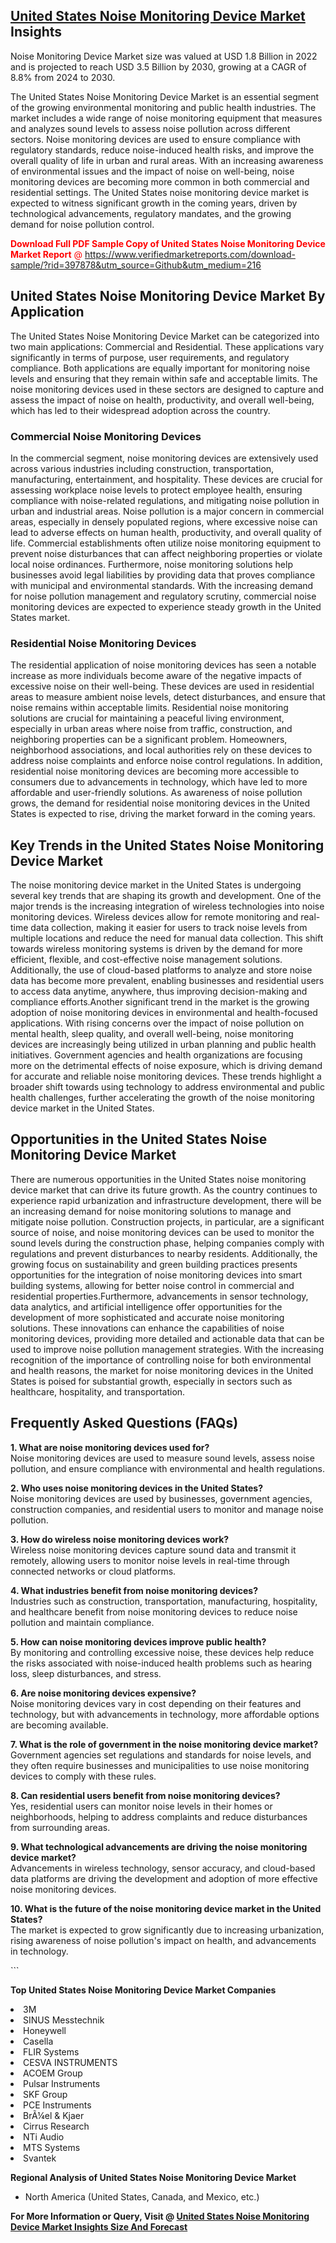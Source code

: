 <h2><a href="https://www.verifiedmarketreports.com/download-sample/?rid=397878&amp;utm_source=Github&amp;utm_medium=216" target="_blank">United States Noise Monitoring Device Market</a> Insights</h2><p>Noise Monitoring Device Market size was valued at USD 1.8 Billion in 2022 and is projected to reach USD 3.5 Billion by 2030, growing at a CAGR of 8.8% from 2024 to 2030.</p><p><p>The United States Noise Monitoring Device Market is an essential segment of the growing environmental monitoring and public health industries. The market includes a wide range of noise monitoring equipment that measures and analyzes sound levels to assess noise pollution across different sectors. Noise monitoring devices are used to ensure compliance with regulatory standards, reduce noise-induced health risks, and improve the overall quality of life in urban and rural areas. With an increasing awareness of environmental issues and the impact of noise on well-being, noise monitoring devices are becoming more common in both commercial and residential settings. The United States noise monitoring device market is expected to witness significant growth in the coming years, driven by technological advancements, regulatory mandates, and the growing demand for noise pollution control. <p><span class=""><span style="color: #ff0000;"><strong>Download Full PDF Sample Copy of United States Noise Monitoring Device Market Report</strong> @ </span><a href="https://www.verifiedmarketreports.com/download-sample/?rid=397878&amp;utm_source=Github&amp;utm_medium=216" target="_blank">https://www.verifiedmarketreports.com/download-sample/?rid=397878&amp;utm_source=Github&amp;utm_medium=216</a></span></p></p><h2>United States Noise Monitoring Device Market By Application</h2><p>The United States Noise Monitoring Device Market can be categorized into two main applications: Commercial and Residential. These applications vary significantly in terms of purpose, user requirements, and regulatory compliance. Both applications are equally important for monitoring noise levels and ensuring that they remain within safe and acceptable limits. The noise monitoring devices used in these sectors are designed to capture and assess the impact of noise on health, productivity, and overall well-being, which has led to their widespread adoption across the country.</p><h3>Commercial Noise Monitoring Devices</h3><p>In the commercial segment, noise monitoring devices are extensively used across various industries including construction, transportation, manufacturing, entertainment, and hospitality. These devices are crucial for assessing workplace noise levels to protect employee health, ensuring compliance with noise-related regulations, and mitigating noise pollution in urban and industrial areas. Noise pollution is a major concern in commercial areas, especially in densely populated regions, where excessive noise can lead to adverse effects on human health, productivity, and overall quality of life. Commercial establishments often utilize noise monitoring equipment to prevent noise disturbances that can affect neighboring properties or violate local noise ordinances. Furthermore, noise monitoring solutions help businesses avoid legal liabilities by providing data that proves compliance with municipal and environmental standards. With the increasing demand for noise pollution management and regulatory scrutiny, commercial noise monitoring devices are expected to experience steady growth in the United States market.</p><h3>Residential Noise Monitoring Devices</h3><p>The residential application of noise monitoring devices has seen a notable increase as more individuals become aware of the negative impacts of excessive noise on their well-being. These devices are used in residential areas to measure ambient noise levels, detect disturbances, and ensure that noise remains within acceptable limits. Residential noise monitoring solutions are crucial for maintaining a peaceful living environment, especially in urban areas where noise from traffic, construction, and neighboring properties can be a significant problem. Homeowners, neighborhood associations, and local authorities rely on these devices to address noise complaints and enforce noise control regulations. In addition, residential noise monitoring devices are becoming more accessible to consumers due to advancements in technology, which have led to more affordable and user-friendly solutions. As awareness of noise pollution grows, the demand for residential noise monitoring devices in the United States is expected to rise, driving the market forward in the coming years.</p><h2>Key Trends in the United States Noise Monitoring Device Market</h2><p>The noise monitoring device market in the United States is undergoing several key trends that are shaping its growth and development. One of the major trends is the increasing integration of wireless technologies into noise monitoring devices. Wireless devices allow for remote monitoring and real-time data collection, making it easier for users to track noise levels from multiple locations and reduce the need for manual data collection. This shift towards wireless monitoring systems is driven by the demand for more efficient, flexible, and cost-effective noise management solutions. Additionally, the use of cloud-based platforms to analyze and store noise data has become more prevalent, enabling businesses and residential users to access data anytime, anywhere, thus improving decision-making and compliance efforts.Another significant trend in the market is the growing adoption of noise monitoring devices in environmental and health-focused applications. With rising concerns over the impact of noise pollution on mental health, sleep quality, and overall well-being, noise monitoring devices are increasingly being utilized in urban planning and public health initiatives. Government agencies and health organizations are focusing more on the detrimental effects of noise exposure, which is driving demand for accurate and reliable noise monitoring devices. These trends highlight a broader shift towards using technology to address environmental and public health challenges, further accelerating the growth of the noise monitoring device market in the United States.</p><h2>Opportunities in the United States Noise Monitoring Device Market</h2><p>There are numerous opportunities in the United States noise monitoring device market that can drive its future growth. As the country continues to experience rapid urbanization and infrastructure development, there will be an increasing demand for noise monitoring solutions to manage and mitigate noise pollution. Construction projects, in particular, are a significant source of noise, and noise monitoring devices can be used to monitor the sound levels during the construction phase, helping companies comply with regulations and prevent disturbances to nearby residents. Additionally, the growing focus on sustainability and green building practices presents opportunities for the integration of noise monitoring devices into smart building systems, allowing for better noise control in commercial and residential properties.Furthermore, advancements in sensor technology, data analytics, and artificial intelligence offer opportunities for the development of more sophisticated and accurate noise monitoring solutions. These innovations can enhance the capabilities of noise monitoring devices, providing more detailed and actionable data that can be used to improve noise pollution management strategies. With the increasing recognition of the importance of controlling noise for both environmental and health reasons, the market for noise monitoring devices in the United States is poised for substantial growth, especially in sectors such as healthcare, hospitality, and transportation.</p><h2>Frequently Asked Questions (FAQs)</h2><p><strong>1. What are noise monitoring devices used for?</strong><br>Noise monitoring devices are used to measure sound levels, assess noise pollution, and ensure compliance with environmental and health regulations.</p><p><strong>2. Who uses noise monitoring devices in the United States?</strong><br>Noise monitoring devices are used by businesses, government agencies, construction companies, and residential users to monitor and manage noise pollution.</p><p><strong>3. How do wireless noise monitoring devices work?</strong><br>Wireless noise monitoring devices capture sound data and transmit it remotely, allowing users to monitor noise levels in real-time through connected networks or cloud platforms.</p><p><strong>4. What industries benefit from noise monitoring devices?</strong><br>Industries such as construction, transportation, manufacturing, hospitality, and healthcare benefit from noise monitoring devices to reduce noise pollution and maintain compliance.</p><p><strong>5. How can noise monitoring devices improve public health?</strong><br>By monitoring and controlling excessive noise, these devices help reduce the risks associated with noise-induced health problems such as hearing loss, sleep disturbances, and stress.</p><p><strong>6. Are noise monitoring devices expensive?</strong><br>Noise monitoring devices vary in cost depending on their features and technology, but with advancements in technology, more affordable options are becoming available.</p><p><strong>7. What is the role of government in the noise monitoring device market?</strong><br>Government agencies set regulations and standards for noise levels, and they often require businesses and municipalities to use noise monitoring devices to comply with these rules.</p><p><strong>8. Can residential users benefit from noise monitoring devices?</strong><br>Yes, residential users can monitor noise levels in their homes or neighborhoods, helping to address complaints and reduce disturbances from surrounding areas.</p><p><strong>9. What technological advancements are driving the noise monitoring device market?</strong><br>Advancements in wireless technology, sensor accuracy, and cloud-based data platforms are driving the development and adoption of more effective noise monitoring devices.</p><p><strong>10. What is the future of the noise monitoring device market in the United States?</strong><br>The market is expected to grow significantly due to increasing urbanization, rising awareness of noise pollution's impact on health, and advancements in technology.</p>```</p><p><strong>Top United States Noise Monitoring Device Market Companies</strong></p><div data-test-id=""><p><li>3M</li><li> SINUS Messtechnik</li><li> Honeywell</li><li> Casella</li><li> FLIR Systems</li><li> CESVA INSTRUMENTS</li><li> ACOEM Group</li><li> Pulsar Instruments</li><li> SKF Group</li><li> PCE Instruments</li><li> BrÃ¼el & Kjaer</li><li> Cirrus Research</li><li> NTi Audio</li><li> MTS Systems</li><li> Svantek</li></p><div><strong>Regional Analysis of&nbsp;United States Noise Monitoring Device Market</strong></div><ul><li dir="ltr"><p dir="ltr">North America&nbsp;(United States, Canada, and Mexico, etc.)</p></li></ul><p><strong>For More Information or Query, Visit @&nbsp;</strong><strong><a href="https://www.verifiedmarketreports.com/product/noise-monitoring-device-market/?utm_source=Github&amp;utm_medium=216" target="_blank">United States Noise Monitoring Device Market Insights Size And Forecast</a></strong></p></div>
